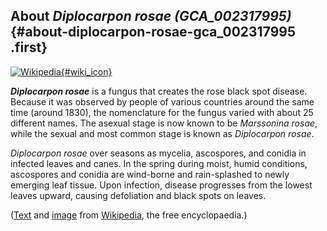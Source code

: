 About *Diplocarpon rosae (GCA\_002317995)* {#about-diplocarpon-rosae-gca_002317995 .first}
------------------------------------------

[![Wikipedia](/img/wikipedia_logo_v2_en.png){#wiki_icon}](http://en.wikipedia.org/wiki/Diplocarpon_rosae)

***Diplocarpon rosae*** is a fungus that creates the rose black spot
disease. Because it was observed by people of various countries around
the same time (around 1830), the nomenclature for the fungus varied with
about 25 different names. The asexual stage is now known to be
*Marssonina rosae*, while the sexual and most common stage is known as
*Diplocarpon rosae*.

*Diplocarpon rosae* over seasons as mycelia, ascospores, and conidia in
infected leaves and canes. In the spring during moist, humid conditions,
ascospores and conidia are wind-borne and rain-splashed to newly
emerging leaf tissue. Upon infection, disease progresses from the lowest
leaves upward, causing defoliation and black spots on leaves.

([Text](http://en.wikipedia.org/wiki/Diplocarpon_rosae) and
[image](https://commons.wikimedia.org/wiki/File:Black_spot.jpg) from
[Wikipedia](http://en.wikipedia.org/), the free encyclopaedia.)
